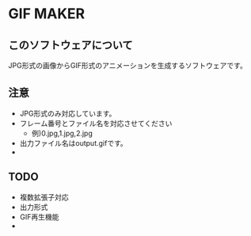 # GIF MAKER

## このソフトウェアについて
JPG形式の画像からGIF形式のアニメーションを生成するソフトウェアです。

## 注意
- JPG形式のみ対応しています。
- フレーム番号とファイル名を対応させてください
    - 例)0.jpg,1.jpg,2.jpg
- 出力ファイル名はoutput.gifです。
- 

## TODO
- 複数拡張子対応
- 出力形式
- GIF再生機能
- 
